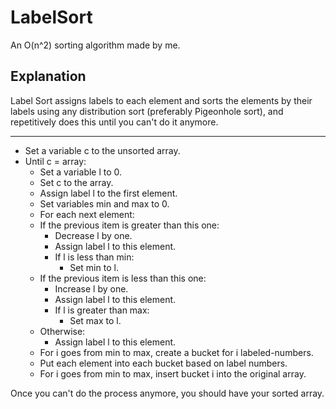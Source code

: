 # LabelSort
An O(n^2) sorting algorithm made by me.
## Explanation
Label Sort assigns labels to each element and sorts the elements by their labels using any distribution sort (preferably Pigeonhole sort), and repetitively does this until you can't do it anymore.
___
* Set a variable c to the unsorted array.
* Until c = array:
  * Set a variable l to 0.
  * Set c to the array.
  * Assign label l to the first element.
  * Set variables min and max to 0.
  * For each next element:
   * If the previous item is greater than this one:
      * Decrease l by one.
      * Assign label l to this element.
      * If l is less than min:
        * Set min to l.
    * If the previous item is less than this one:
      * Increase l by one.
      * Assign label l to this element.
      * If l is greater than max:
        * Set max to l.
    * Otherwise:
      * Assign label l to this element.
  * For i goes from min to max, create a bucket for i labeled-numbers.
  * Put each element into each bucket based on label numbers.
  * For i goes from min to max, insert bucket i into the original array.

Once you can't do the process anymore, you should have your sorted array.
